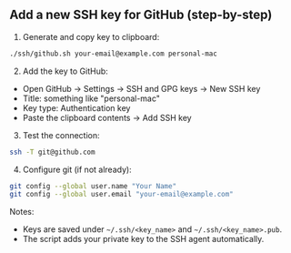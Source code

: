 ## Add a new SSH key for GitHub (step-by-step)

1. Generate and copy key to clipboard:

```bash
./ssh/github.sh your-email@example.com personal-mac
```

2. Add the key to GitHub:
- Open GitHub → Settings → SSH and GPG keys → New SSH key
- Title: something like "personal-mac"
- Key type: Authentication key
- Paste the clipboard contents → Add SSH key

3. Test the connection:

```bash
ssh -T git@github.com
```

4. Configure git (if not already):

```bash
git config --global user.name "Your Name"
git config --global user.email "your-email@example.com"
```

Notes:
- Keys are saved under `~/.ssh/<key_name>` and `~/.ssh/<key_name>.pub`.
- The script adds your private key to the SSH agent automatically.
